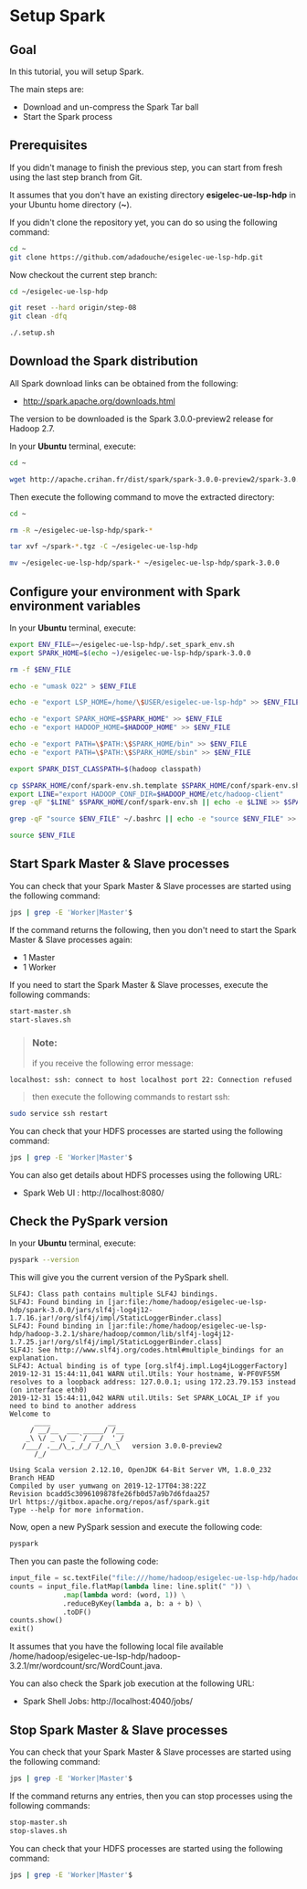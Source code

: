 # Setup Spark

## Goal

In this tutorial, you will setup Spark.

The main steps are:

  - Download and un-compress the Spark Tar ball
  - Start the Spark process

## Prerequisites

If you didn't manage to finish the previous step, you can start from fresh using the last step branch from Git.

It assumes that you don't have an existing directory **esigelec-ue-lsp-hdp** in your Ubuntu home directory (**~**).

If you didn't clone the repository yet, you can do so using the following command:

```sh
cd ~
git clone https://github.com/adadouche/esigelec-ue-lsp-hdp.git
```

Now checkout the current step branch:

```sh
cd ~/esigelec-ue-lsp-hdp

git reset --hard origin/step-08
git clean -dfq

./.setup.sh
```

## Download the Spark distribution

All Spark download links can be obtained from the following:

 - http://spark.apache.org/downloads.html

The version to be downloaded is the Spark 3.0.0-preview2 release for Hadoop 2.7.

In your **Ubuntu** terminal, execute:

```sh
cd ~

wget http://apache.crihan.fr/dist/spark/spark-3.0.0-preview2/spark-3.0.0-preview2-bin-hadoop3.2.tgz
```

Then execute the following command to move the extracted directory:

```sh
cd ~

rm -R ~/esigelec-ue-lsp-hdp/spark-*

tar xvf ~/spark-*.tgz -C ~/esigelec-ue-lsp-hdp

mv ~/esigelec-ue-lsp-hdp/spark-* ~/esigelec-ue-lsp-hdp/spark-3.0.0
```

## Configure your environment with Spark environment variables

In your **Ubuntu** terminal, execute:

```sh
export ENV_FILE=~/esigelec-ue-lsp-hdp/.set_spark_env.sh
export SPARK_HOME=$(echo ~)/esigelec-ue-lsp-hdp/spark-3.0.0

rm -f $ENV_FILE

echo -e "umask 022" > $ENV_FILE

echo -e "export LSP_HOME=/home/\$USER/esigelec-ue-lsp-hdp" >> $ENV_FILE

echo -e "export SPARK_HOME=$SPARK_HOME" >> $ENV_FILE
echo -e "export HADOOP_HOME=$HADOOP_HOME" >> $ENV_FILE

echo -e "export PATH=\$PATH:\$SPARK_HOME/bin" >> $ENV_FILE
echo -e "export PATH=\$PATH:\$SPARK_HOME/sbin" >> $ENV_FILE

export SPARK_DIST_CLASSPATH=$(hadoop classpath)

cp $SPARK_HOME/conf/spark-env.sh.template $SPARK_HOME/conf/spark-env.sh
export LINE="export HADOOP_CONF_DIR=$HADOOP_HOME/etc/hadoop-client"
grep -qF "$LINE" $SPARK_HOME/conf/spark-env.sh || echo -e $LINE >> $SPARK_HOME/conf/spark-env.sh

grep -qF "source $ENV_FILE" ~/.bashrc || echo -e "source $ENV_FILE" >> ~/.bashrc

source $ENV_FILE
```

## Start Spark Master & Slave processes

You can check that your Spark Master & Slave processes are started using the following command:

```sh
jps | grep -E 'Worker|Master'$
```

If the command returns the following, then you don't need to start the Spark Master & Slave processes again:
 - 1 Master
 - 1 Worker

If you need to start the Spark Master & Slave processes, execute the following commands:

```sh
start-master.sh
start-slaves.sh
```

> ### **Note:**
> if you receive the following error message:
```
localhost: ssh: connect to host localhost port 22: Connection refused
```
> then execute the following commands to restart ssh:
```sh
sudo service ssh restart
```

You can check that your HDFS processes are started using the following command:

```sh
jps | grep -E 'Worker|Master'$
```

You can also get details about HDFS processes using the following URL:

 - Spark Web UI : http://localhost:8080/

## Check the PySpark version

In your **Ubuntu** terminal, execute:

```sh
pyspark --version
```

This will give you the current version of the PySpark shell.

```
SLF4J: Class path contains multiple SLF4J bindings.
SLF4J: Found binding in [jar:file:/home/hadoop/esigelec-ue-lsp-hdp/spark-3.0.0/jars/slf4j-log4j12-1.7.16.jar!/org/slf4j/impl/StaticLoggerBinder.class]
SLF4J: Found binding in [jar:file:/home/hadoop/esigelec-ue-lsp-hdp/hadoop-3.2.1/share/hadoop/common/lib/slf4j-log4j12-1.7.25.jar!/org/slf4j/impl/StaticLoggerBinder.class]
SLF4J: See http://www.slf4j.org/codes.html#multiple_bindings for an explanation.
SLF4J: Actual binding is of type [org.slf4j.impl.Log4jLoggerFactory]
2019-12-31 15:44:11,041 WARN util.Utils: Your hostname, W-PF0VF55M resolves to a loopback address: 127.0.0.1; using 172.23.79.153 instead (on interface eth0)
2019-12-31 15:44:11,042 WARN util.Utils: Set SPARK_LOCAL_IP if you need to bind to another address
Welcome to
      ____              __
     / __/__  ___ _____/ /__
    _\ \/ _ \/ _ `/ __/  '_/
   /___/ .__/\_,_/_/ /_/\_\   version 3.0.0-preview2
      /_/

Using Scala version 2.12.10, OpenJDK 64-Bit Server VM, 1.8.0_232
Branch HEAD
Compiled by user yumwang on 2019-12-17T04:38:22Z
Revision bcadd5c3096109878fe26fb0d57a9b7d6fdaa257
Url https://gitbox.apache.org/repos/asf/spark.git
Type --help for more information.
```

Now, open a new PySpark session and execute the following code:

```sh
pyspark
```

Then you can paste the following code:

```python
input_file = sc.textFile("file:///home/hadoop/esigelec-ue-lsp-hdp/hadoop-3.2.1/mr/wordcount/src/WordCount.java")
counts = input_file.flatMap(lambda line: line.split(" ")) \
             .map(lambda word: (word, 1)) \
             .reduceByKey(lambda a, b: a + b) \
             .toDF()
counts.show()
exit()
```

It assumes that you have the following local file available /home/hadoop/esigelec-ue-lsp-hdp/hadoop-3.2.1/mr/wordcount/src/WordCount.java.

You can also check the Spark job execution at the following URL:

  - Spark Shell Jobs: http://localhost:4040/jobs/

## Stop Spark Master & Slave processes

You can check that your Spark Master & Slave processes are started using the following command:

```sh
jps | grep -E 'Worker|Master'$
```

If the command returns any entries, then you can stop processes using the following commands:

```sh
stop-master.sh
stop-slaves.sh
```

You can check that your HDFS processes are started using the following command:

```sh
jps | grep -E 'Worker|Master'$
```
